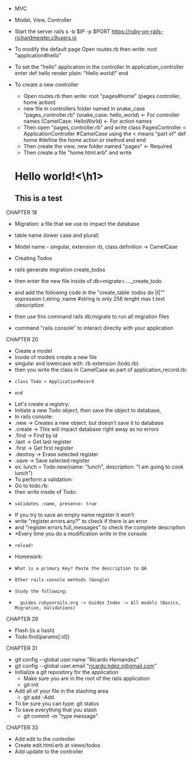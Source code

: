 - MVC
- Model, View, Controller

- Start the server
  rails s -b $IP -p $PORT
  https://ruby-on-rails-richardmeister.c9users.io

- To modify the default page
  Open routes.rb then write: root "application#hello"

- To set the "hello" application in the controller
  In application_controller enter
  def hello
    render plain: "Hello world!"
  end

- To create a new controller
  - Open routes.rb then write: 
  root "pages#home" (pages controller, home action)
  - new file in controllers folder named in snake_case "pages_controller.rb"
  (snake_case: hello_world) <- For controller names
  (CamelCase: HelloWorld) <- For action names
  - Then open "pages_controller.rb" and write
  class PagesController < ApplicationController #CamelCase using the < means "part of"
    def home #define the home action or method
    end
  end
  - Then create the view, new folder named "pages" <- Required
  - Then create a file "home.html.erb" and write
  <h1>Hello world!<\h1>
  <h2>This is a test</h2>

CHAPTER 18
  - Migration: a file that we use to impact the database
  - table name (lower case and plural)
  - Model name - singular, extension rb, class definition -> CamelCase

  - Creating Todos
  - rails generate migration create_todos
  - then enter the new file inside of db>migrate>...._create_todo
  - and add the following code in the "create_table :todos do |t|"" expression
      t.string :name #string is only 256 lenght max
      t.text :description
  - then use this command rails db:migrate to run all migration files
  
  - command "rails console" to interact directly with your application

CHAPTER 20
  - Create a model
  -   Inside of models create a new file
  -   singular and lowercase with .rb extension (todo.rb)
  -   then you write the class in CamelCase as part of application_record.rb:
  -     class Todo < ApplicationRecord
  -     end
  -   Let's create a registry:
  -   Initiate a new Todo object, then save the object to database,
  -   In rails console:
  -   .new -> Creates a new object, but doesn't save it to database
  -   .create -> This will impact database right away as no errors
  -   .find -> Find by id
  -   .last -> Get last register
  -   .first -> Get first register
  -   .destroy -> Erase selected register
  -   .save -> Save selected register
  -   ex: lunch = Todo.new(name: "lunch", description: "I am going to cook lunch")
  -   To perform a validation:
  -   Go to todo.rb:
  -   then write inside of Todo:
  -     validates :name, presence: true
  -   If you try to save an empty name register it won't
  -   write "register.errors.any?" to check if there is an error
  -   and "register.errors.full_messages" to check the complete description
  -   *Every time you do a modification write in the console
  -     reload!
  -   Homework: 
  -     What is a primary Key? Paste the description to QA
  -     Other rails console methods (Google)
  -     Study the following:
  -       guides.rubyonrails.org -> Guides Index -> All models (Basics, Migration, Validations)
  
CHAPTER 29
  - Flash (is a hash)
  - Todo.find(params[:id])
  
CHAPTER 31
  - git config --global user.name "Ricardo Hernandez"
  - git config --global user.email "ricardo.hdez.n@gmail.com"
  - Initialize a git repository for the application
    - Make sure you are in the root of the rails application
    - git init
  - Add all of your file in the stashing area
    - git add -Add
  - To be sure you can type: git status
  - To save everything that you stash
    - git commit -m "type message"

CHAPTER 33
  - Add edit to the controller
  - Create edit.html.erb at views/todos
  - Add update to the controller